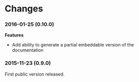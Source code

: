 # Changes

### 2016-01-25 (0.10.0)

**Features**

* Add ability to generate a partial embeddable version of the documentation

### 2015-11-23 (0.9.0)

First public version released.
